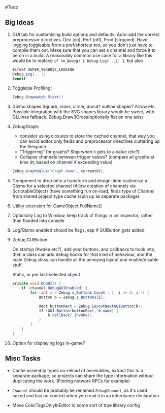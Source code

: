 ﻿#Todo

## Big Ideas

1) GUI tab for customizing build options and defaults. Auto-add the correct preprocessor
   directives. Dev (on), Perf (off), Prod (stripped). Have logging toggleable from a pref/shortcut
   too, so you don't just have to compile them out. Make sure that you can set a channel and force
   it to be on in a build. A reasonably common use case for a library like this would be to
   replace ```if (m_Debug) { Debug.Log(...); }```, but also 
   ```C#
   #ifdef SUPER_VERBOSE_LOGGING
   Debug.Log(...); 
   #endif
   ```

2)  Togglable Profiling!
    ```C#
    Zebug.Stopwatch.Start()
    ```

3)  Gizmo shapes
    Square, cross, circle, donut? outline shapes? Arrow etc. Possible integration with the SVG
    shapes library would be sweet, with GLLines fallback. Zebug.Draw3Cross(optionally flat on one axis)

4)  ZebugGraph:
    * consider using closures to store the cached channel, that way you can avoid editor only fields and preprocessor directives cluttering up the filespace
    * "Triggering" for graphs? Stop when it gets to a value (etc?)
    * Collapse channels between trigger values? (compare all graphs at time dt, based on channel X exceeding value)

    ```C#
    Zebug.GraphValue("Graph Name", currentDt);
    ```

5)  Component to drop onto a transform and design-time customize a Gizmo for a selected channel
    (Allow creation of channels via ScriptableObject) (have something run on-load, finds type of Channel
    from shared project type cache (spin up as separate package)

6)  Utility extension for GameObject.FullName()

7)  Optionally Log to Window, keep track of things in an inspector, rather than flooded into console

8)  Log/Gizmo enabled should be flags, esp if GUIButton gets added

9)  Zebug.GUIButton
    
    On startup (Awake etc?), add your buttons, and callbacks to hook into, then a class can add debug hooks
    for that kind of behaviour, and the main Zebug class can handle all the annoying layout
    and enable/disable stuff.

    Static, or per last-selected object

    ```C#
    private void OnGUI() {
        if (channel.DebugGUIEnabled) {
            for (int i = Zebug.s_Buttons.Count - 1; i >= 0; i--) {
                Button b = Zebug.s_Buttons[i];
    
                Rect buttonRect = Zebug.LayoutNextGUIButton(b);
                if (GUI.Button(buttonRect, b.name) {
                    b.callback?.Invoke();
                }
            }
        }
    }
    ```
 10)  Option for displaying logs in-game?

## Misc Tasks
* Cache assembly types on-reload of assemblies, extract this to a separate package, so projects can
  share the type information without duplicating the work. (Finding network RPCs for example)
    
* `Channel` should be probably be renamed `ZebugChannel`, as it's used naked and
  has no context when you read it in an inheritance declaration.
    
* Move ColorTagsOnlyInEditor to some sort of true library config